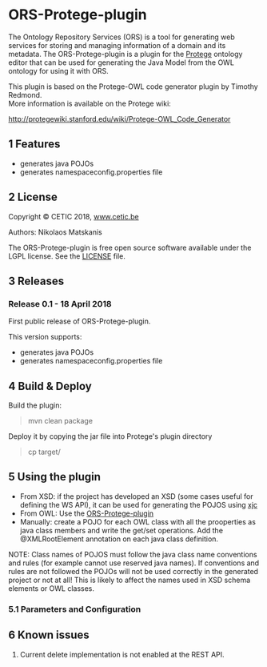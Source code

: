 # ORS-Protege-plugin

The Ontology Repository Services (ORS) is a tool for generating web services for storing and managing information of a domain and its metadata.
The ORS-Protege-plugin is a plugin for the [Protege]() ontology editor that can be used for generating the Java Model from the OWL ontology for using it with ORS.

This plugin is based on the Protege-OWL code generator plugin by Timothy Redmond.  
More information is available on the Protege wiki:

 http://protegewiki.stanford.edu/wiki/Protege-OWL_Code_Generator

## 1 Features

* generates java POJOs
* generates namespaceconfig.properties file

## 2 License 

Copyright © CETIC 2018, www.cetic.be 

Authors: Nikolaos Matskanis

The ORS-Protege-plugin is free open source software available under the LGPL license. See the [LICENSE](https://github.com/cetic/ORS-Protege-plugin/blob/master/LICENSE) file.

## 3 Releases

### Release 0.1 - 18 April 2018

First public release of ORS-Protege-plugin.

This version supports:

* generates java POJOs
* generates namespaceconfig.properties file

## 4 Build & Deploy

Build the plugin:

 >mvn clean package

Deploy it by copying the jar file into Protege's plugin directory 

 >cp target/
 
## 5 Using the plugin

* From XSD: if the project has developed an XSD (some cases useful for defining the WS API), it can be used for generating the POJOS using [xjc](https://docs.oracle.com/javase/8/docs/technotes/tools/unix/xjc.html)
* From OWL: Use the [ORS-Protege-plugin](https://github.com/cetic/ORS-Protege-plugin) 
* Manually: create a POJO for each OWL class with all the prooperties as java class members and write the get/set operations. Add the @XMLRootElement annotation on each java class definition.

NOTE: Class names of POJOS must follow the java class name conventions and rules (for example cannot use reserved java names). If conventions and rules are not followed the POJOs will not be used correctly in the generated project or not at all! This is likely to affect the names used in XSD schema elements or OWL classes.

### 5.1 Parameters and Configuration



## 6 Known issues

1. Current delete implementation is not enabled at the REST API.
